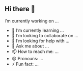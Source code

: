 ## Hi there 👋

I’m currently working on ...
- 🌱 I’m currently learning ...
- 👯 I’m looking to collaborate on ...
- 🤔 I’m looking for help with ...
- 💬 Ask me about ...
- 📫 How to reach me: ...
- 😄 Pronouns: ...
- ⚡ Fun fact: ...
<!--
**CarlaCalmell001/CarlaCalmell001** is a ✨ _special_ ✨ repository because its `README.md` (this file) appears on your GitHub profile.

-->
